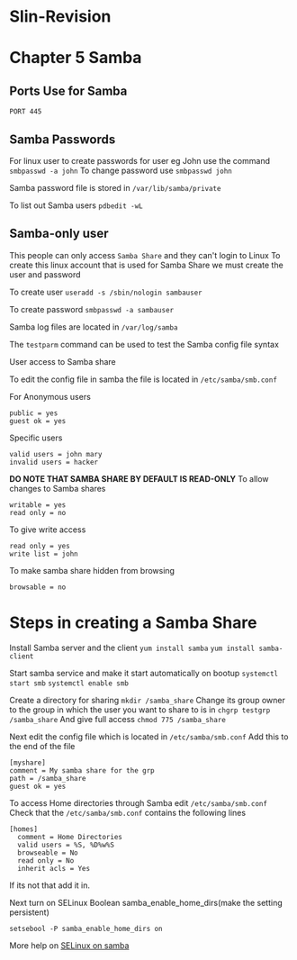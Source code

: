 
# Slin-Revision
# Chapter 5 Samba

## Ports Use for Samba
``PORT 445``

## Samba Passwords
For linux user to create passwords for user eg John use the command
``smbpasswd -a john``
To change password use
``smbpasswd john``

Samba password file is stored in
``/var/lib/samba/private``

To list out Samba users
``pdbedit -wL``

## Samba-only user
This people can only access `Samba Share` and they can't login to Linux
To create this linux account that is used for Samba Share we must create the user and password

To create user
``useradd -s /sbin/nologin sambauser``

To create password
``smbpasswd -a sambauser``

Samba log files are located in 
``/var/log/samba``

The ``testparm`` command can be used to test the Samba config file syntax

User access to Samba share

To edit the config file in samba the file is located in 
``/etc/samba/smb.conf``

For Anonymous users

```
public = yes
guest ok = yes
```

Specific users

```
valid users = john mary
invalid users = hacker
```

**DO NOTE THAT SAMBA SHARE BY DEFAULT IS READ-ONLY**
To allow changes to Samba shares
```
writable = yes
read only = no
```
To give write access
```
read only = yes
write list = john
```
To make samba share hidden from browsing
```
browsable = no
```

# Steps in creating a Samba Share
Install Samba server and the client
``yum install samba``
``yum install samba-client``

Start samba service and make it start automatically on bootup
``systemctl start smb``
``systemctl enable smb``

Create a directory for sharing
``mkdir /samba_share``
Change its group owner to the group in which the user you want to share to is in
``chgrp testgrp /samba_share``
And give full access
``chmod 775 /samba_share``

Next edit the config file which is located in `/etc/samba/smb.conf`
Add this to the end of the file
```
[myshare]
comment = My samba share for the grp
path = /samba_share
guest ok = yes
```

To access Home directories through Samba
edit `/etc/samba/smb.conf`
Check that the `/etc/samba/smb.conf` contains the following lines
```
[homes]
  comment = Home Directories
  valid users = %S, %D%w%S
  browseable = No
  read only = No
  inherit acls = Yes
 ```
 If its not that add it in.
 
 Next turn on SELinux Boolean samba_enable_home_dirs(make the setting persistent)
 ```
 setsebool -P samba_enable_home_dirs on
 ```
More help on [SELinux on samba](https://serverfault.com/questions/131105/how-do-i-get-selinux-to-allow-apache-and-samba-on-the-same-folder)
